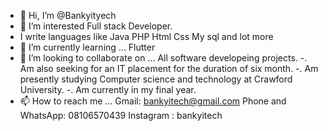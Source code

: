 - 👋 Hi, I’m @Bankyityech
- 👀 I’m interested Full stack Developer.
-  I write languages like Java PHP Html Css My sql and lot more
- 🌱 I’m currently learning ... Flutter
- 💞️ I’m looking to collaborate on ... All software developeing projects.
-.   Am also seeking for an IT placement for the duration of six month.
-.   Am presently studying Computer science and technology at Crawford University. 
-.   Am currently in my final year.
- 📫 How to reach me ...
Gmail: bankyitech@gmail.com
Phone and WhatsApp: 08106570439
Instagram : bankyitech
<!---
--->

